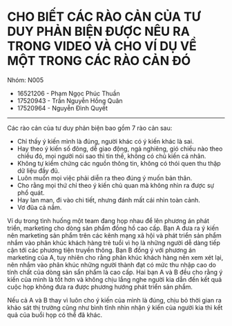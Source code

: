 # CHO BIẾT CÁC RÀO CẢN CỦA TƯ DUY PHẢN BIỆN ĐƯỢC NÊU RA TRONG VIDEO VÀ CHO VÍ DỤ VỀ MỘT TRONG CÁC RÀO CẢN ĐÓ

Nhóm: N005

- 16521206 - Phạm Ngọc Phúc Thuần
- 17520943 - Trần Nguyễn Hồng Quân
- 17520964 - Nguyễn Đình Quyết

---

Các rào cản của tư duy phản biện bao gồm 7 rào cản sau:

- Chỉ thấy ý kiến mình là đúng, người khác có ý kiến khác là sai.
- Hay theo ý kiến số đông, dễ giao động, ngả nghiêng, gió chiều nào theo chiều đó, mọi người nói sao thì tin thế, không có chủ kiến cá nhân.
- Không tự kiểm chứng các nguồn thông tin, không có thói quen thu thập dữ liệu đầy đủ.
- Luôn muốn mọi việc phải diễn ra theo đúng ý muốn bản thân.
- Cho rằng mọi thứ chỉ theo ý kiến chủ quan mà không nhìn ra được sự phổ quát.
- Hay lan man, đi vào chi tiết, nhưng đánh mất cái nhìn toàn cảnh.
- Vơ đũa cả nắm.

Ví dụ trong tình huống một team đang họp nhau để lên phương án phát triển, marketing cho dòng sản phẩm đồng hồ cao cấp. Bạn A đưa ra ý kiến nên marketing sản phẩm trên các kênh mạng xã hội và phát triển sản phẩm nhắm vào phân khúc khách hàng trẻ tuổi vì họ là những người dễ dàng tiếp cận tới các phương tiện truyền thông. Bạn B đồng ý với phương án marketing của A, tuy nhiên cho rằng phân khúc khách hàng nên xem xét lại, nên nhắm vào phân khúc những người thành đạt có mức thu nhập cao do tính chất của dòng sản sẩn phẩm là cao cấp. Hai bạn A và B đều cho rằng ý kiến của mình là tốt hơn và không chịu lắng nghe người kia dẫn đến kết quả cuộc họp không đưa ra được phương hướng phát triển sản phẩm.

Nếu cả A và B thay vì luôn cho ý kiến của mình là đúng, chịu bỏ thời gian ra khảo sát thị trường cũng như bình tĩnh nhìn nhận ý kiến của người kia thì kết quả của buổi họp có thể đã khác.
